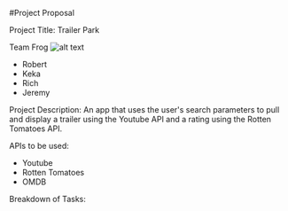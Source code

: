 #Project Proposal

Project Title: Trailer Park

Team Frog
![alt text](https://i.ytimg.com/vi/dFyPJ9TBjPw/maxresdefault.jpg)
- Robert
- Keka
- Rich
- Jeremy

Project Description:
An app that uses the user's search parameters to pull and display a trailer using the Youtube API and a rating using the Rotten Tomatoes API.

APIs to be used:
- Youtube
- Rotten Tomatoes
- OMDB

Breakdown of Tasks:

